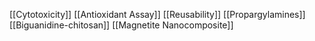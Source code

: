 [[Cytotoxicity]]
[[Antioxidant Assay]]
[[Reusability]]
[[Propargylamines]]
[[Biguanidine-chitosan]]
[[Magnetite Nanocomposite]]
